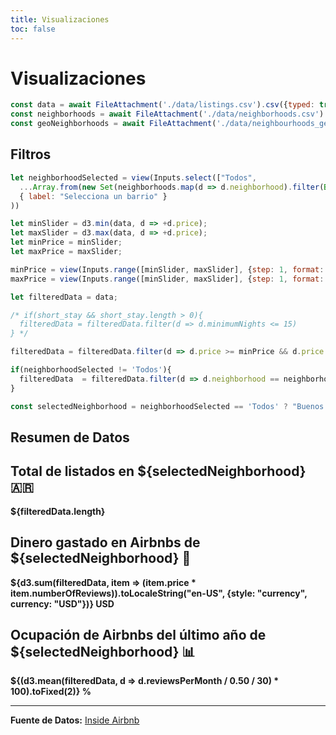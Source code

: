 ```yaml
---
title: Visualizaciones
toc: false
---
```


# Visualizaciones

```js
const data = await FileAttachment('./data/listings.csv').csv({typed: true});
const neighborhoods = await FileAttachment('./data/neighborhoods.csv').csv({ typed: true })
const geoNeighborhoods = await FileAttachment('./data/neighbourhoods_geo.json').json()
```

## Filtros

```js
let neighborhoodSelected = view(Inputs.select(["Todos", 
  ...Array.from(new Set(neighborhoods.map(d => d.neighborhood).filter(Boolean)))],
  { label: "Selecciona un barrio" }
))
```

```js
let minSlider = d3.min(data, d => +d.price);
let maxSlider = d3.max(data, d => +d.price);
let minPrice = minSlider;
let maxPrice = maxSlider;

minPrice = view(Inputs.range([minSlider, maxSlider], {step: 1, format: x => x.toFixed(0), label: "Precio mínimo", value: minSlider}));
maxPrice = view(Inputs.range([minSlider, maxSlider], {step: 1, format: x => x.toFixed(0), label: "Precio máximo", value: maxSlider}));
```

```js
let filteredData = data;

/* if(short_stay && short_stay.length > 0){
  filteredData = filteredData.filter(d => d.minimumNights <= 15)
} */

filteredData = filteredData.filter(d => d.price >= minPrice && d.price <= maxPrice)

if(neighborhoodSelected != 'Todos'){
  filteredData  = filteredData.filter(d => d.neighborhood == neighborhoodSelected)
}

const selectedNeighborhood = neighborhoodSelected == 'Todos' ? "Buenos Aires": neighborhoodSelected;
```

## Resumen de Datos

<div class="grid grid-cols-4 gap-4">
  <div class="card">
    <h2>Total de listados en ${selectedNeighborhood} 🇦🇷</h2>
    <span class="big"><b>${filteredData.length}
</b></span>
  </div>
  <div class="card">
    <h2>Dinero gastado en Airbnbs de ${selectedNeighborhood} 💸</h2>
    <span class="big"><b>${d3.sum(filteredData, item => (item.price * item.numberOfReviews)).toLocaleString("en-US", {style: "currency", currency: "USD"})} USD</b></span>
  </div>
  <div class="card">
    <h2>Ocupación de Airbnbs del último año de ${selectedNeighborhood} 📊</h2>
    <span class="big"><b>${(d3.mean(filteredData, d => d.reviewsPerMonth / 0.50 / 30) * 100).toFixed(2)} %</b></span>
  </div>
</div>

---
**Fuente de Datos:** [Inside Airbnb](https://insideairbnb.com/get-the-data/)
